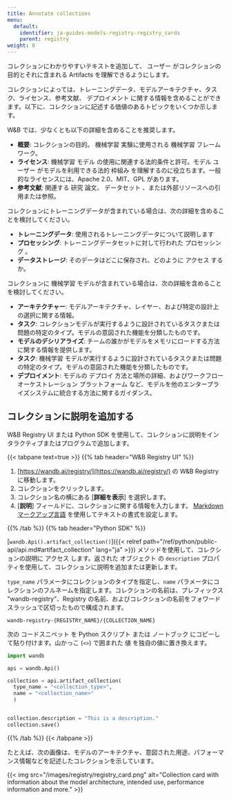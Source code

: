 ```yaml
---
title: Annotate collections
menu:
  default:
    identifier: ja-guides-models-registry-registry_cards
    parent: registry
weight: 8
---
```


コレクションにわかりやすいテキストを追加して、 ユーザー がコレクションの目的とそれに含まれる Artifacts を理解できるようにします。

コレクションによっては、トレーニングデータ、モデルアーキテクチャ、タスク、ライセンス、参考文献、 デプロイメント に関する情報を含めることができます。以下に、コレクションに記述する価値のあるトピックをいくつか示します。

W&B では、少なくとも以下の詳細を含めることを推奨します。
* **概要**: コレクションの目的。 機械学習 実験に使用される 機械学習 フレームワーク。
* **ライセンス**: 機械学習 モデル の使用に関連する法的条件と許可。モデル ユーザー がモデルを利用できる法的 枠組み を理解するのに役立ちます。一般的なライセンスには、Apache 2.0、MIT、GPL があります。
* **参考文献**: 関連する 研究 論文、 データセット 、または外部リソースへの引用または参照。

コレクションにトレーニングデータが含まれている場合は、次の詳細を含めることを検討してください。
* **トレーニングデータ**: 使用されるトレーニングデータについて説明します
* **プロセッシング**: トレーニングデータセットに対して行われた プロセッシング 。
* **データストレージ**: そのデータはどこに保存され、どのように アクセス するか。

コレクションに 機械学習 モデルが含まれている場合は、次の詳細を含めることを検討してください。
* **アーキテクチャー**: モデルアーキテクチャ、レイヤー、および特定の設計上の選択に関する情報。
* **タスク**: コレクションモデルが実行するように設計されているタスクまたは問題の特定のタイプ。モデルの意図された機能を分類したものです。
* **モデルのデシリアライズ**: チームの誰かがモデルをメモリにロードする方法に関する情報を提供します。
* **タスク**: 機械学習 モデルが実行するように設計されているタスクまたは問題の特定のタイプ。モデルの意図された機能を分類したものです。
* **デプロイメント**: モデルの デプロイ 方法と場所の詳細、およびワークフロー オーケストレーション プラットフォーム など、モデルを他のエンタープライズシステムに統合する方法に関するガイダンス。

## コレクションに説明を追加する

W&B Registry UI または Python SDK を使用して、コレクションに説明をインタラクティブまたはプログラムで追加します。

{{< tabpane text=true >}}
  {{% tab header="W&B Registry UI" %}}
1. [https://wandb.ai/registry/](https://wandb.ai/registry/) の W&B Registry に移動します。
2. コレクションをクリックします。
3. コレクション名の横にある [**詳細を表示**] を選択します。
4. [**説明**] フィールドに、コレクションに関する情報を入力します。 [Markdown マークアップ言語](https://www.markdownguide.org/) を使用してテキストの書式を設定します。

  {{% /tab %}}
  {{% tab header="Python SDK" %}}

[`wandb.Api().artifact_collection()`]({{< relref path="/ref/python/public-api/api.md#artifact_collection" lang="ja" >}}) メソッドを使用して、コレクションの説明に アクセス します。返された オブジェクト の `description` プロパティを使用して、コレクションに説明を追加または更新します。

`type_name` パラメータにコレクションのタイプを指定し、`name` パラメータにコレクションのフルネームを指定します。コレクションの名前は、プレフィックス "wandb-registry"、Registry の名前、およびコレクションの名前をフォワードスラッシュで区切ったもので構成されます。

```text
wandb-registry-{REGISTRY_NAME}/{COLLECTION_NAME}
```

次の コードスニペット を Python スクリプト または ノートブック にコピーして貼り付けます。山かっこ (`<>`) で囲まれた 値 を独自の値に置き換えます。

```python
import wandb

api = wandb.Api()

collection = api.artifact_collection(
  type_name = "<collection_type>",
  name = "<collection_name>"
  )


collection.description = "This is a description."
collection.save()
```
  {{% /tab %}}
{{< /tabpane >}}

たとえば、次の画像は、モデルのアーキテクチャ、意図された用途、パフォーマンス情報などを記述したコレクションを示しています。

{{< img src="/images/registry/registry_card.png" alt="Collection card with information about the model architecture, intended use, performance information and more." >}}
